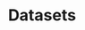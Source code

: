 ---
archive: true
title: Datasets
layout: datasets.hbs
description: Reference to datasets used across the project. Describes the original source, parsing decisions as well as links to the projects and sketches in which they are used.
gFont: "Inconsolata:400,700"
---